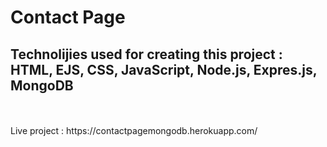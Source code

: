 # Contact Page

## Technolijies used for creating this project : HTML, EJS, CSS, JavaScript, Node.js, Expres.js, MongoDB
<br>

<br>
Live project : https://contactpagemongodb.herokuapp.com/
